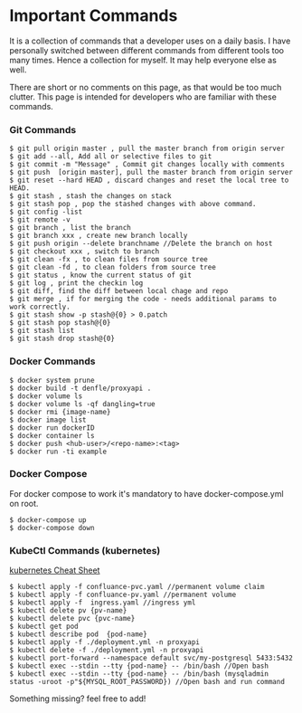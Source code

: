 # Important Commands
It is a collection of commands that a developer uses on a daily basis. I have personally switched between different commands from different tools too many times.
Hence a collection for myself. It may help everyone else as well.

There are short or no comments on this page, as that would be too much clutter. This page is intended for developers who are familiar with these commands.


### Git Commands

```git
$ git pull origin master , pull the master branch from origin server
$ git add --all, Add all or selective files to git
$ git commit -m "Message" , Commit git changes locally with comments
$ git push  [origin master], pull the master branch from origin server
$ git reset --hard HEAD , discard changes and reset the local tree to HEAD.
$ git stash , stash the changes on stack
$ git stash pop , pop the stashed changes with above command.
$ git config -list
$ git remote -v 
$ git branch , list the branch
$ git branch xxx , create new branch locally
$ git push origin --delete branchname //Delete the branch on host
$ git checkout xxx , switch to branch
$ git clean -fx , to clean files from source tree
$ git clean -fd , to clean folders from source tree
$ git status , know the current status of git
$ git log , print the checkin log
$ git diff, find the diff between local chage and repo
$ git merge , if for merging the code - needs additional params to work correctly.
$ git stash show -p stash@{0} > 0.patch
$ git stash pop stash@{0}
$ git stash list
$ git stash drop stash@{0} 
```
### Docker Commands

```
$ docker system prune
$ docker build -t denfle/proxyapi .
$ docker volume ls
$ docker volume ls -qf dangling=true
$ docker rmi {image-name}
$ docker image list
$ docker run dockerID
$ docker container ls
$ docker push <hub-user>/<repo-name>:<tag>
$ docker run -ti example
```
### Docker Compose
For docker compose to work it's mandatory to have docker-compose.yml on root.

```
$ docker-compose up
$ docker-compose down
```

### KubeCtl Commands (kubernetes)

[kubernetes Cheat Sheet](https://kubernetes.io/docs/reference/kubectl/cheatsheet/)

```
$ kubectl apply -f confluance-pvc.yaml //permanent volume claim
$ kubectl apply -f confluance-pv.yaml //permanent volume
$ kubectl apply -f  ingress.yaml //ingress yml
$ kubectl delete pv {pv-name}
$ kubectl delete pvc {pvc-name}
$ kubectl get pod
$ kubectl describe pod  {pod-name}
$ kubectl apply -f ./deployment.yml -n proxyapi
$ kubectl delete -f ./deployment.yml -n proxyapi
$ kubectl port-forward --namespace default svc/my-postgresql 5433:5432
$ kubectl exec --stdin --tty {pod-name} -- /bin/bash //Open bash
$ kubectl exec --stdin --tty {pod-name} -- /bin/bash (mysqladmin status -uroot -p"${MYSQL_ROOT_PASSWORD}) //Open bash and run command
```
Something missing? feel free to add!
